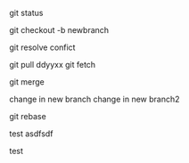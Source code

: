 git status

git checkout -b newbranch

git resolve confict

git pull
ddyyxx
git fetch

git merge

change in new branch
change in new branch2

git rebase

test
asdfsdf

test
